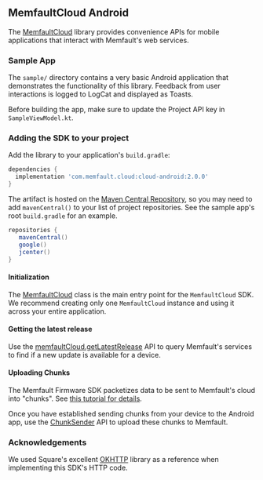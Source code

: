 ## MemfaultCloud Android

The [MemfaultCloud](https://memfault.github.io/memfault-cloud-android/) library
provides convenience APIs for mobile applications that interact with Memfault's
web services.

### Sample App

The `sample/` directory contains a very basic Android application that
demonstrates the functionality of this library. Feedback from user interactions
is logged to LogCat and displayed as Toasts.

Before building the app, make sure to update the Project API key in
`SampleViewModel.kt`.

### Adding the SDK to your project

Add the library to your application's `build.gradle`:

```groovy
dependencies {
  implementation 'com.memfault.cloud:cloud-android:2.0.0'
}
```

The artifact is hosted on the
[Maven Central Repository](https://mvnrepository.com/repos/central), so you may
need to add `mavenCentral()` to your list of project repositories. See the
sample app's root `build.gradle` for an example.

```groovy
repositories {
   mavenCentral()
   google()
   jcenter()
}
```

#### Initialization

The
[MemfaultCloud](https://memfault.github.io/memfault-cloud-android/com.memfault.cloud.sdk/-memfault-cloud/index.html)
class is the main entry point for the `MemfaultCloud` SDK. We recommend creating
only one `MemfaultCloud` instance and using it across your entire application.

#### Getting the latest release

Use the
[memfaultCloud.getLatestRelease](https://memfault.github.io/memfault-cloud-android/com.memfault.cloud.sdk/-memfault-cloud/get-latest-release.html)
API to query Memfault's services to find if a new update is available for a
device.

#### Uploading Chunks

The Memfault Firmware SDK packetizes data to be sent to Memfault's cloud into
"chunks". See
[this tutorial for details](https://docs.memfault.com/docs/embedded/data-from-firmware-to-the-cloud).

Once you have established sending chunks from your device to the Android app,
use the
[ChunkSender](https://memfault.github.io/memfault-cloud-android/com.memfault.cloud.sdk/-chunk-sender/index.html)
API to upload these chunks to Memfault.

### Acknowledgements

We used Square's excellent [OKHTTP](https://square.github.io/okhttp/) library as
a reference when implementing this SDK's HTTP code.
